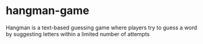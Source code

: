 # hangman-game
Hangman is a text-based guessing game where players try to guess a word by suggesting letters within a limited number of attempts
